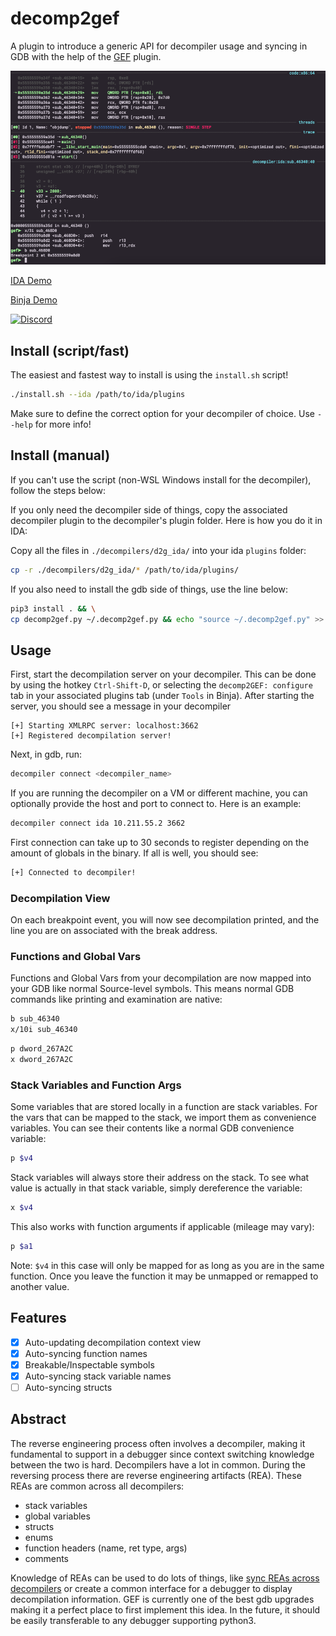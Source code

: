 # decomp2gef
A plugin to introduce a generic API for decompiler usage and syncing in GDB with the 
help of the [GEF](https://github.com/hugsy/gef) plugin.

![decomp2gef](./assets/decomp2gef.png)

[IDA Demo](https://asciinema.org/a/442740)

[Binja Demo](https://t.co/M2IZd0fmi3)

[![Discord](https://img.shields.io/discord/900841083532087347?label=Discord&style=plastic)](https://discord.gg/wZSCeXnEvR)

## Install (script/fast)
The easiest and fastest way to install is using the `install.sh` script!
```bash
./install.sh --ida /path/to/ida/plugins
```

Make sure to define the correct option for your decompiler of choice. Use `--help` for more info!

## Install (manual)
If you can't use the script (non-WSL Windows install for the decompiler), follow the steps below: 

If you only need the decompiler side of things, copy the associated decompiler plugin to the
decompiler's plugin folder. Here is how you do it in IDA:

Copy all the files in `./decompilers/d2g_ida/` into your ida `plugins` folder:
```bash
cp -r ./decompilers/d2g_ida/* /path/to/ida/plugins/
```

If you also need to install the gdb side of things, use the line below: 
```bash
pip3 install . && \
cp decomp2gef.py ~/.decomp2gef.py && echo "source ~/.decomp2gef.py" >> ~/.gdbinit
```

## Usage 
First, start the decompilation server on your decompiler. This can be done by using the hotkey `Ctrl-Shift-D`,
or selecting the `decomp2GEF: configure` tab in your associated plugins tab (under `Tools` in Binja). After starting the server, you should
see a message in your decompiler
```
[+] Starting XMLRPC server: localhost:3662
[+] Registered decompilation server!
```

Next, in gdb, run:
```bash
decompiler connect <decompiler_name>
```

If you are running the decompiler on a VM or different machine, you can optionally provide the host and 
port to connect to. Here is an example:
```bash
decompiler connect ida 10.211.55.2 3662
```

First connection can take up to 30 seconds to register depending on the amount of globals in the binary.
If all is well, you should see:
```bash
[+] Connected to decompiler!
```

### Decompilation View
On each breakpoint event, you will now see decompilation printed, and the line you are on associated with
the break address. 

### Functions and Global Vars
Functions and Global Vars from your decompilation are now mapped into your GDB like normal Source-level 
symbols. This means normal GDB commands like printing and examination are native:
```bash
b sub_46340
x/10i sub_46340
```
```bash
p dword_267A2C 
x dword_267A2C
```

### Stack Variables and Function Args
Some variables that are stored locally in a function are stack variables. For the vars that can be mapped
to the stack, we import them as convenience variables. You can see their contents like a normal GDB convenience
variable:
```bash 
p $v4
```

Stack variables will always store their address on the stack. To see what value is actually in that stack variable,
simply dereference the variable:
```bash
x $v4
```

This also works with function arguments if applicable (mileage may vary):
```bash
p $a1
```

Note: `$v4` in this case will only be mapped for as long as you are in the same function. Once you leave the function
it may be unmapped or remapped to another value.

## Features 
- [X] Auto-updating decompilation context view
- [X] Auto-syncing function names
- [X] Breakable/Inspectable symbols
- [X] Auto-syncing stack variable names
- [ ] Auto-syncing structs

## Abstract
The reverse engineering process often involves a decompiler, making it fundamental to
support in a debugger since context switching knowledge between the two is hard. Decompilers
have a lot in common. During the reversing process there are reverse engineering artifacts (REA).
These REAs are common across all decompilers:
- stack variables
- global variables
- structs
- enums
- function headers (name, ret type, args)
- comments

Knowledge of REAs can be used to do lots of things, like [sync REAs across decompilers](https://github.com/angr/binsync) or
create a common interface for a debugger to display decompilation information. GEF is currently
one of the best gdb upgrades making it a perfect place to first implement this idea. In the future,
it should be easily transferable to any debugger supporting python3.
